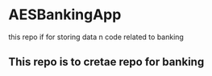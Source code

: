 # AESBankingApp
this repo if for storing data n code related to banking
## This repo is to cretae repo for banking
